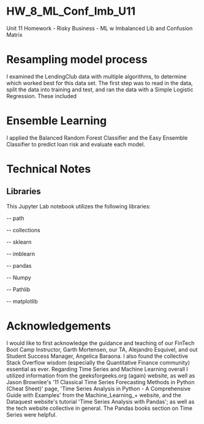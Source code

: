 # HW_8_ML_Conf_Imb_U11
Unit 11 Homework - Risky Business - ML w Imbalanced Lib and Confusion Matrix

# Resampling model process

I examined the LendingClub data with multiple algorithms, to determine which worked best for this data set. 
The first step was to read in the data, split the data into training and test, and ran the data with a Simple Logistic Regression. 
These included 


# Ensemble Learning

I applied the Balanced Random Forest Classifier and the Easy Ensemble Classifier to predict loan risk and evaluate each model.



# Technical Notes

## Libraries
This Jupyter Lab notebook utilizes the following libraries:

 --   path

 --   collections

 --   sklearn
 
 --   imblearn

 --   pandas

 --   Numpy

 --   Pathlib

 --   matplotlib


# Acknowledgements

I would like to first acknowledge the guidance and teaching of our FinTech Boot Camp Instructor, Garth Mortensen, our TA, Alejandro Esquivel, and out Student Success Manager, Angelica Baraona. I also found the collective Stack Overflow wisdom (especially the Quantitative Finance community) essential as ever. Regarding Time Series and Machine Learning overall I utilized information from the geeksforgeeks.org (again) website, as well as Jason Brownlee's '11 Classical Time Series Forecasting Methods in Python (Cheat Sheet)' page, 'Time Series Analysis in Python - A Comprehensive Guide with Examples' from the Machine_Learning_+ website, and the Dataquest website's tutorial 'Time Series Analysis with Pandas'; as well as the tech website collective in general. The Pandas books section on Time Series were helpful. 

